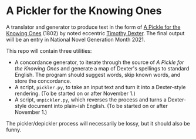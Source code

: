 # A Pickler for the Knowing Ones

A translator and generator to produce text in the form of [A Pickle for the Knowing Ones](https://www.gutenberg.org/cache/epub/43453/pg43453-images.html) (1802)
by noted eccentric [Timothy Dexter](https://en.wikipedia.org/wiki/Timothy_Dexter). The final output will be an entry in National Novel Generation Month 2021.

This repo will contain three utilities:

- A concordance generator, to iterate through the source of _A Pickle for the Knowing Ones_ and generate a map of Dexter's spellings to standard English. The program should suggest words, skip known words, and store the concordance.
- A script, `pickler.py`, to take an input text and turn it into a Dexter-style rendering. (To be started on or after November 1.)
- A script, `unpickler.py`, which reverses the process and turns a Dexter-style document into plain-ish English. (To be started on or after November 1.)

The pickler/depickler process will necessarily be lossy, but it should also be funny.
